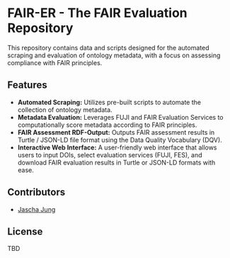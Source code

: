 # FAIR-ER - The FAIR Evaluation Repository

This repository contains data and scripts designed for the automated scraping and evaluation of ontology metadata, with a focus on assessing compliance with FAIR principles.

## Features

- **Automated Scraping:** Utilizes pre-built scripts to automate the collection of ontology metadata.
- **Metadata Evaluation:** Leverages FUJI and FAIR Evaluation Services to computationally score metadata according to FAIR principles.
- **FAIR Assessment RDF-Output:** Outputs FAIR assessment results in Turtle / JSON-LD file format using the Data Quality Vocabulary (DQV).
- **Interactive Web Interface:** A user-friendly web interface that allows users to input DOIs, select evaluation services (FUJI, FES), and download FAIR evaluation results in Turtle or JSON-LD formats with ease.

## Contributors

- [Jascha Jung](mailto:j.jung@ktbl.de)

## License

TBD
